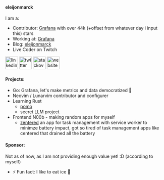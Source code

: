 #### eleijonmarck

I am a:
- Contributor: [Grafana](https://github.com/grafana/grafana) with over 44k (+offset from whatever day i input this) stars
- Working at: [Grafana](https://www.grafana.com/)
- Blog: [eleijonmarck](https://eleijonmarck.dev)
- Live Coder on Twitch 

[<img src='https://cdn.jsdelivr.net/npm/simple-icons@3.0.1/icons/linkedin.svg' alt='linkedin' height='40'>](https://www.linkedin.com/in/eleijonmarck/)  [<img src='https://cdn.jsdelivr.net/npm/simple-icons@3.0.1/icons/twitter.svg' alt='twitter' height='40'>](https://twitter.com/eleijonmarck)  [<img src='https://cdn.jsdelivr.net/npm/simple-icons@3.0.1/icons/stackoverflow.svg' alt='stackoverflow' height='40'>](https://stackoverflow.com/3767229/eleijonmarck)  [<img src='https://cdn.jsdelivr.net/npm/simple-icons@3.0.1/icons/icloud.svg' alt='website' height='40'>](https://eleijonmarck.dev/)

#### Projects:

- Go: Grafana, let's make metrics and data democratized 🙏
- Neovim / Lunarvim contributor and configurer
- Learning Rust
  - [pomo](https://github.com/eleijonmarck/pomo)
  - secret LLM project
- Frontend N00b - making random apps for myself
  - [zentered](https://zentered.netlify.com) an app for task management with service worker to minimze battery impact, got so tired of task management apps like centered that drained all the battery 

#### Sponsor:

Not as of now, as I am not providing enough value yet! :D (according to myself)

- ⚡ Fun fact: I like to eat ice 🥶

